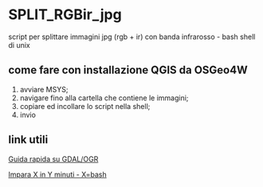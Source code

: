 # SPLIT_RGBir_jpg
script per splittare immagini jpg (rgb + ir) con banda infrarosso - bash shell di unix

## come fare con installazione QGIS da OSGeo4W

1. avviare MSYS;
2. navigare fino alla cartella che contiene le immagini;
3. copiare ed incollare lo script nella shell;
4. invio

## link utili

[Guida rapida su GDAL/OGR](https://live.osgeo.org/it/quickstart/gdal_quickstart.html)

[Impara X in Y minuti - X=bash](https://learnxinyminutes.com/docs/it-it/bash-it/)
